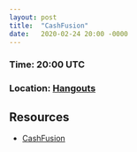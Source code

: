 ```yaml
---
layout: post
title:  "CashFusion"
date:   2020-02-24 20:00 -0000
---
```


### Time: 20:00 UTC
### Location: [Hangouts](https://hangouts.google.com/call/CQ1iuILE1j2js95DzgrzAEEE)

## Resources

+ [CashFusion](https://github.com/cashshuffle/spec/blob/master/CASHFUSION.md#avoiding-amount-linkages-through-combinatorics)
